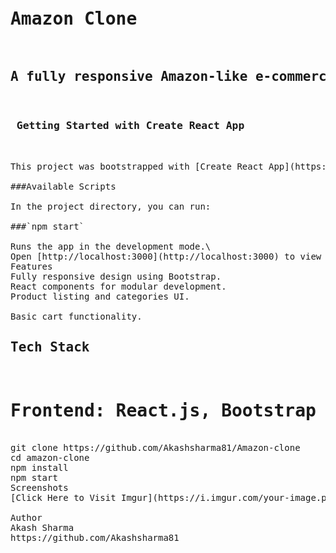 <pre>
<h1>Amazon Clone</h1>
<h2>A fully responsive Amazon-like e-commerce frontend built using React and Bootstrap.</h2>
<h3> Getting Started with Create React App</h3>

<a>This project was bootstrapped with [Create React App](https://github.com/facebook/create-react-app).</a>

###Available Scripts

In the project directory, you can run:

###`npm start`

Runs the app in the development mode.\
Open [http://localhost:3000](http://localhost:3000) to view it in your browser.
Features
Fully responsive design using Bootstrap.
React components for modular development.
Product listing and categories UI.<br>
Basic cart functionality.
<h2>Tech Stack</h2>
<h1>Frontend: React.js, Bootstrap</h1>
<a>git clone https://github.com/Akashsharma81/Amazon-clone</a>
cd amazon-clone
npm install
npm start
Screenshots
[Click Here to Visit Imgur](https://i.imgur.com/your-image.png)

Author
Akash Sharma
<a>https://github.com/Akashsharma81</a>
</pre>
